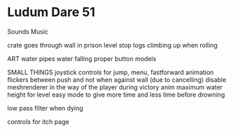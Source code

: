 # Ludum Dare 51

Sounds
Music

crate goes through wall in prison level
stop logs climbing up when rolling

ART
water pipes water falling
proper button models


SMALL THINGS
joystick controls for jump, menu, fastforward
animation flickers between push and not when against wall (due to cancelling)
disable meshrenderer in the way of the player during victory anim
maximum water height for level
easy mode to give more time and less time before drowning

low pass filter when dying


controls for itch page